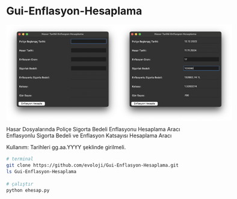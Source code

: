 # Gui-Enflasyon-Hesaplama
<div style="display: flex; justify-content: space-between;">
  <img src="https://github.com/evoloji/Gui-Enflasyon-Hesaplama/blob/master/0.png" alt="Resim 1" width="300" height="257" />
  <img src="https://github.com/evoloji/Gui-Enflasyon-Hesaplama/blob/master/1.png" alt="Resim 2" width="300" height="257" />
</div>

Hasar Dosyalarında Poliçe Sigorta Bedeli Enflasyonu Hesaplama Aracı
Enflasyonlu Sigorta Bedeli ve Enflasyon Katsayısı Hesaplama Aracı

Kullanım:
Tarihleri gg.aa.YYYY şeklinde girilmeli.

```sh
# terminal
git clone https://github.com/evoloji/Gui-Enflasyon-Hesaplama.git
ls Gui-Enflasyon-Hesaplama

# çalıştır
python ehesap.py
```


